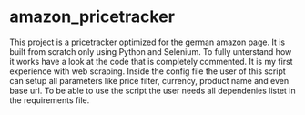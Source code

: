 # amazon_pricetracker

This project is a pricetracker optimized for the german amazon page. It is built from scratch only using Python and Selenium. To fully unterstand how it works have a look at the code that is completely commented. It is my first experience with web scraping. Inside the config file the user of this script can setup all parameters like price filter, currency, product name and even base url. To be able to use the script the user needs all dependenies listet in the requirements file.